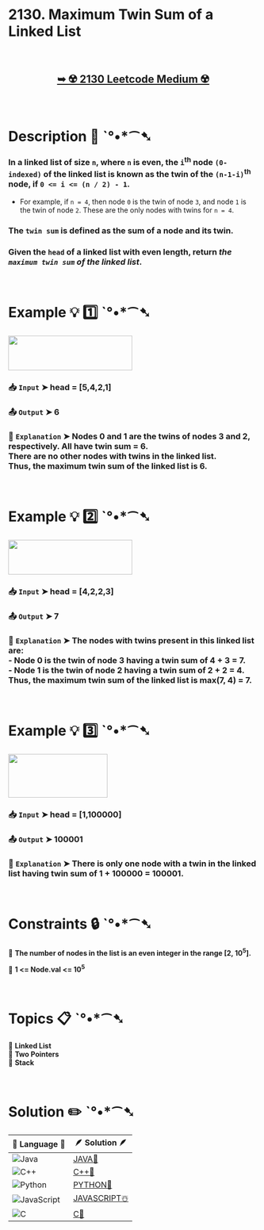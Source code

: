 # 2130. Maximum Twin Sum of a Linked List

</br>

<h2 align="center"> 

<a href="https://leetcode.com/problems/maximum-twin-sum-of-a-linked-list/description/?envType=study-plan-v2&envId=leetcode-75"><strong>➥ ☢️ 2130 Leetcode Medium ☢️ </strong></a>
</h2>

</br>

# Description 📜 ˋ°•*⁀➷

### In a linked list of size `n`, where `n` is even, the `i`<sup>th</sup> node `(0-indexed)` of the linked list is known as the twin of the `(n-1-i)`<sup>th</sup> node, if `0 <= i <= (n / 2) - 1`.

- For example, if `n = 4`, then node `0` is the twin of node `3`, and node `1` is the twin of node `2`. These are the only nodes with twins for `n = 4`.

### The `twin sum` is defined as the sum of a node and its twin.

### Given the `head` of a linked list with even length, return *the `maximum twin sum` of the linked list*.

</br>

# Example 💡 1️⃣ ˋ°•*⁀➷

<img src="https://github.com/user-attachments/assets/922adba4-6d4e-48a9-952a-8190ec41b6c9" width="250px" height="70px" />

  ### 📥 `Input`  ➤ head = [5,4,2,1]

  ### 📤 `Output`  ➤ 6

  ### 🔦 `Explanation`  ➤ Nodes 0 and 1 are the twins of nodes 3 and 2, respectively. All have twin sum = 6.</br> There are no other nodes with twins in the linked list.</br> Thus, the maximum twin sum of the linked list is 6.

</br>

# Example 💡 2️⃣ ˋ°•*⁀➷

<img src="https://github.com/user-attachments/assets/619a56a1-7a34-4cdc-bb86-826cbb20ed6d" width="250px" height="70px" />

  ### 📥 `Input` ➤ head = [4,2,2,3]

  ### 📤 `Output`  ➤ 7

  ### 🔦 `Explanation` ➤ The nodes with twins present in this linked list are:</br> - Node 0 is the twin of node 3 having a twin sum of 4 + 3 = 7.</br> - Node 1 is the twin of node 2 having a twin sum of 2 + 2 = 4.</br> Thus, the maximum twin sum of the linked list is max(7, 4) = 7. 

</br>

# Example 💡 3️⃣ ˋ°•*⁀➷

<img src="https://github.com/user-attachments/assets/44ddbb22-9c8c-4e98-a712-f4e9465ec9ec" width="200px" height="88px" />

  ### 📥 `Input` ➤ head = [1,100000]

  ### 📤 `Output`  ➤ 100001

  ### 🔦 `Explanation`  ➤ There is only one node with a twin in the linked list having twin sum of 1 + 100000 = 100001. 

</br>

# Constraints 🔒 ˋ°•*⁀➷

🔹 **The number of nodes in the list is an even integer in the range [2, 10<sup>5</sup>].** </br>

🔹 **1 <= Node.val <= 10<sup>5</sup>** </br>

</br>

# Topics 📋 ˋ°•*⁀➷

🔸 **Linked List**  </br> 
🔸 **Two Pointers**  </br>
🔸 **Stack**  </br>

</br>

# Solution ✏️ ˋ°•*⁀➷

| 📒 Language 📒  | 🪶 Solution 🪶 |
| ------------- | ------------- |
|  ![Java](https://img.shields.io/badge/java-%23ED8B00.svg?style=for-the-badge&logo=openjdk&logoColor=white)  | [JAVA🍁](https://github.com/Prakhar-002/LEETCODE/blob/main/%F0%9F%93%9A%20Study%20%F0%9F%8E%A7%20Plan%20%F0%9F%91%A8%F0%9F%8F%BB%E2%80%8D%F0%9F%92%BB/%F0%9F%8D%A8%20LeetCode%2075%20-%20%F0%9F%AA%BB%20Ace%20Coding%20Interview/%F0%9F%94%AC%20Examine%20Thoroughly%20%F0%9F%A7%AC/08%20Linked%20List/Day%20%E2%9E%BA%2032%20%F0%9F%AA%BB%202130.%20Maximum%20Twin%20Sum%20of%20a%20Linked%20List%20%E2%98%83%EF%B8%8F%20%F0%9F%8D%81%20%F0%9F%8D%B0%20%F0%9F%8E%B2/%F0%9F%8D%81JAVA%20-%202130.%20Maximum%20Twin%20Sum%20of%20a%20.java) |
|  ![C++](https://img.shields.io/badge/c++-%2300599C.svg?style=for-the-badge&logo=c%2B%2B&logoColor=white)  | [C++🎲](https://github.com/Prakhar-002/LEETCODE/blob/main/%F0%9F%93%9A%20Study%20%F0%9F%8E%A7%20Plan%20%F0%9F%91%A8%F0%9F%8F%BB%E2%80%8D%F0%9F%92%BB/%F0%9F%8D%A8%20LeetCode%2075%20-%20%F0%9F%AA%BB%20Ace%20Coding%20Interview/%F0%9F%94%AC%20Examine%20Thoroughly%20%F0%9F%A7%AC/08%20Linked%20List/Day%20%E2%9E%BA%2032%20%F0%9F%AA%BB%202130.%20Maximum%20Twin%20Sum%20of%20a%20Linked%20List%20%E2%98%83%EF%B8%8F%20%F0%9F%8D%81%20%F0%9F%8D%B0%20%F0%9F%8E%B2/%F0%9F%8E%B2CPP%20-%202130.%20Maximum%20Twin%20Sum%20of%20a%20Li.cpp)  |
|  ![Python](https://img.shields.io/badge/python-3670A0?style=for-the-badge&logo=python&logoColor=ffdd54)    | [PYTHON🍰](https://github.com/Prakhar-002/LEETCODE/blob/main/%F0%9F%93%9A%20Study%20%F0%9F%8E%A7%20Plan%20%F0%9F%91%A8%F0%9F%8F%BB%E2%80%8D%F0%9F%92%BB/%F0%9F%8D%A8%20LeetCode%2075%20-%20%F0%9F%AA%BB%20Ace%20Coding%20Interview/%F0%9F%94%AC%20Examine%20Thoroughly%20%F0%9F%A7%AC/08%20Linked%20List/Day%20%E2%9E%BA%2032%20%F0%9F%AA%BB%202130.%20Maximum%20Twin%20Sum%20of%20a%20Linked%20List%20%E2%98%83%EF%B8%8F%20%F0%9F%8D%81%20%F0%9F%8D%B0%20%F0%9F%8E%B2/%F0%9F%8D%B0PYTHON%20-%202130.%20Maximum%20Twin%20Sum%20of%20a%20.py) |
| ![JavaScript](https://img.shields.io/badge/javascript-%23323330.svg?style=for-the-badge&logo=javascript&logoColor=%23F7DF1E)   | [JAVASCRIPT☃️](https://github.com/Prakhar-002/LEETCODE/blob/main/%F0%9F%93%9A%20Study%20%F0%9F%8E%A7%20Plan%20%F0%9F%91%A8%F0%9F%8F%BB%E2%80%8D%F0%9F%92%BB/%F0%9F%8D%A8%20LeetCode%2075%20-%20%F0%9F%AA%BB%20Ace%20Coding%20Interview/%F0%9F%94%AC%20Examine%20Thoroughly%20%F0%9F%A7%AC/08%20Linked%20List/Day%20%E2%9E%BA%2032%20%F0%9F%AA%BB%202130.%20Maximum%20Twin%20Sum%20of%20a%20Linked%20List%20%E2%98%83%EF%B8%8F%20%F0%9F%8D%81%20%F0%9F%8D%B0%20%F0%9F%8E%B2/%E2%98%83%EF%B8%8FJAVASCRIPT%20-%202130.%20Maximum%20Twin%20Sum%20o.js) |
|   ![C](https://img.shields.io/badge/c-%2300599C.svg?style=for-the-badge&logo=c&logoColor=white)   | [C💖](https://github.com/Prakhar-002/LEETCODE/blob/main/%F0%9F%93%9A%20Study%20%F0%9F%8E%A7%20Plan%20%F0%9F%91%A8%F0%9F%8F%BB%E2%80%8D%F0%9F%92%BB/%F0%9F%8D%A8%20LeetCode%2075%20-%20%F0%9F%AA%BB%20Ace%20Coding%20Interview/%F0%9F%94%AC%20Examine%20Thoroughly%20%F0%9F%A7%AC/08%20Linked%20List/Day%20%E2%9E%BA%2032%20%F0%9F%AA%BB%202130.%20Maximum%20Twin%20Sum%20of%20a%20Linked%20List%20%E2%98%83%EF%B8%8F%20%F0%9F%8D%81%20%F0%9F%8D%B0%20%F0%9F%8E%B2/%F0%9F%92%96C%20-%202130.%20Maximum%20Twin%20Sum%20of%20a%20Linked.c)  |
